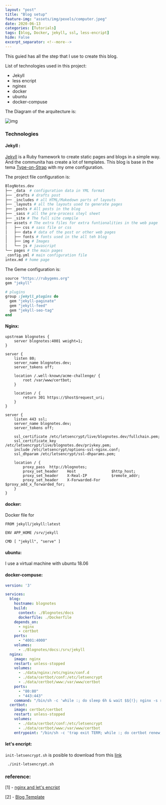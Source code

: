 ```yaml
---
layout: "post"
title: "Blog setup"
feature-img: "assets/img/pexels/computer.jpeg"
date: 2020-06-13
categories: [Tutorials]
tags: [blog, Docker, jekyll, ssl, less-encript]
hide: False
excerpt_separator: <!--more-->
---
```


This guied has all the step that I use to create this blog.
<!--more-->

List of technologies used in this project:

* Jekyll
* less encript
* nginex
* docker
* ubuntu
* docker-compuse


The Diagram of the arquitecture is:

![img](/assets/img/posts/tutorials/2020-06-13-blog-setup/diagrams.001.jpeg)

### Technologies

#### Jekyll :

[Jekyll](https://jekyllrb.com) is a Ruby framework to create static pages and blogs in a simple way. And the communita has create a lot of templates. This blog is base in the tema [Type-on-Strap](https://github.com/sylhare/Type-on-Strap) with my ome configuration.

The project file configuration is:

```python
BlogNotes.dev
├── _data  # configuration data in YML format
├── _drafts # drafts post
├── _includes # all HTML/Makedown parts of layouts
├── _layouts # all the layouts used to generate pages
├── _posts # All posts in the blog
├── _sass # all the pre-process steyl sheet
├── _site # The full site compile
├── assets # The extra files for extra funtionalities in the web page
│   ├── css # sass file or css
│   ├── data # data of the post or other web pages
│   ├── fonts # fonts used in the all teh blog
│   ├── img # Images
│   └── js # javascript
└── pages # the main pages
_config.yml # main configuration file
intex.md # home page
```

The Geme configuration is:

```ruby
source "https://rubygems.org"
gem "jekyll"

# plugins
group :jekyll_plugins do
  gem "jekyll-paginate"
  gem "jekyll-feed"
  gem "jekyll-seo-tag"
end
```

#### Nginx:

```nginx
upstream blognotes {
    server blognotes:4001 weight=1;
}

server {
    listen 80;
    server_name blognotes.dev;
    server_tokens off;

    location /.well-known/acme-challenge/ {
        root /var/www/certbot;
    }

    location / {
        return 301 https://$host$request_uri;
    }
}

server {
    listen 443 ssl;
    server_name blognotes.dev;
    server_tokens off;

    ssl_certificate /etc/letsencrypt/live/blognotes.dev/fullchain.pem;
    ssl_certificate_key /etc/letsencrypt/live/blognotes.dev/privkey.pem;
    include /etc/letsencrypt/options-ssl-nginx.conf;
    ssl_dhparam /etc/letsencrypt/ssl-dhparams.pem;

    location / {
        proxy_pass  http://blognotes;
        proxy_set_header    Host                $http_host;
        proxy_set_header    X-Real-IP           $remote_addr;
        proxy_set_header    X-Forwarded-For     $proxy_add_x_forwarded_for;
    }
}
```


#### docker:

Docker file for

```docker
FROM jekyll/jekyll:latest

ENV APP_HOME /srv/jekyll

CMD [ "jekyll", "serve" ]
```

#### ubuntu:

I use a virtual machine with ubuntu 18.06

#### docker-compuse:
```yaml
version: '3'

services:
  blog:
    hostname: blognotes
    build:
      context: ./Blognotes/docs
      dockerfile: ./Dockerfile
    depends_on:
      - nginx
      - certbot
    ports:
      - "4001:4000"
    volumes:
      - ./Blognotes/docs:/srv/jekyll
  nginx:
    image: nginx
    restart: unless-stopped
    volumes:
      - ./data/nginx:/etc/nginx/conf.d
      - ./data/certbot/conf:/etc/letsencrypt
      - ./data/certbot/www:/var/www/certbot
    ports:
      - "80:80"
      - "443:443"
    command: "/bin/sh -c 'while :; do sleep 6h & wait $${!}; nginx -s reload; done & nginx -g \"daemon off;\"'"
  certbot:
    image: certbot/certbot
    restart: unless-stopped
    volumes:
      - ./data/certbot/conf:/etc/letsencrypt
      - ./data/certbot/www:/var/www/certbot
    entrypoint: "/bin/sh -c 'trap exit TERM; while :; do certbot renew; sleep 12h & wait $${!}; done;'"
```

#### let's encript:

`init-letsencrypt.sh` is posible to download from this [link](https://github.com/wmnnd/nginx-certbot/blob/master/init-letsencrypt.sh)

```shell
 ./init-letsencrypt.sh
```
### reference:

[1] - [nginx and let's encript](https://medium.com/@pentacent/nginx-and-lets-encrypt-with-docker-in-less-than-5-minutes-b4b8a60d3a71)

[2] - [Blog Template](https://github.com/sylhare/Type-on-Strap)
